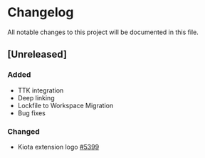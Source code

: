 # Changelog

All notable changes to this project will be documented in this file.

## [Unreleased]

### Added

- TTK integration
- Deep linking
- Lockfile to Workspace Migration
- Bug fixes

### Changed
- Kiota extension logo [#5399](https://github.com/microsoft/kiota/issues/5399)
